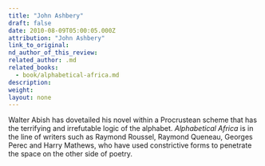 ```yaml
---
title: "John Ashbery"
draft: false
date: 2010-08-09T05:00:05.000Z
attribution: "John Ashbery"
link_to_original:
nd_author_of_this_review:
related_author: .md
related_books:
  - book/alphabetical-africa.md
description:
weight:
layout: none
---
```

Walter Abish has dovetailed his novel within a Procrustean scheme that has the terrifying and irrefutable logic of the alphabet. *Alphabetical Africa* is in the line of writers such as Raymond Roussel, Raymond Queneau, Georges Perec and Harry Mathews, who have used constrictive forms to penetrate the space on the other side of poetry.

